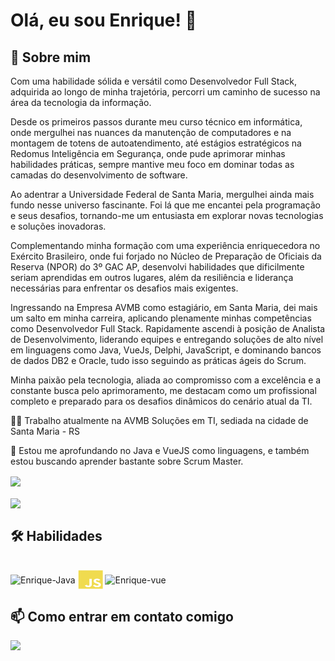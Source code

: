 # Olá, eu sou Enrique! 👋

## 🚀 Sobre mim
Com uma habilidade sólida e versátil como Desenvolvedor Full Stack, adquirida ao longo de minha trajetória, percorri um caminho de sucesso na área da tecnologia da informação.

Desde os primeiros passos durante meu curso técnico em informática, onde mergulhei nas nuances da manutenção de computadores e na montagem de totens de autoatendimento, até estágios estratégicos na Redomus Inteligência em Segurança, onde pude aprimorar minhas habilidades práticas, sempre mantive meu foco em dominar todas as camadas do desenvolvimento de software.

Ao adentrar a Universidade Federal de Santa Maria, mergulhei ainda mais fundo nesse universo fascinante. Foi lá que me encantei pela programação e seus desafios, tornando-me um entusiasta em explorar novas tecnologias e soluções inovadoras.

Complementando minha formação com uma experiência enriquecedora no Exército Brasileiro, onde fui forjado no Núcleo de Preparação de Oficiais da Reserva (NPOR) do 3º GAC AP, desenvolvi habilidades que dificilmente seriam aprendidas em outros lugares, além da resiliência e liderança necessárias para enfrentar os desafios mais exigentes.

Ingressando na Empresa AVMB como estagiário, em Santa Maria, dei mais um salto em minha carreira, aplicando plenamente minhas competências como Desenvolvedor Full Stack. Rapidamente ascendi à posição de Analista de Desenvolvimento, liderando equipes e entregando soluções de alto nível em linguagens como Java, VueJs, Delphi, JavaScript, e dominando bancos de dados DB2 e Oracle, tudo isso seguindo as práticas ágeis do Scrum.

Minha paixão pela tecnologia, aliada ao compromisso com a excelência e a constante busca pelo aprimoramento, me destacam como um profissional completo e preparado para os desafios dinâmicos do cenário atual da TI.

👩‍💻 Trabalho atualmente na AVMB Soluções em TI, sediada na cidade de Santa Maria - RS

🧠 Estou me aprofundando no Java e VueJS como linguagens, e também estou buscando aprender bastante sobre Scrum Master.

<div>
    <a href="https://github.com/anuraghazra/github-readme-stats">
      <img align="center" src="https://github-readme-stats.vercel.app/api?username=EnriqueCarvalho&show_icons=true&theme=onedark" />
    </a>
   <br>
   <br>
    <a href="https://github.com/anuraghazra/convoychat">
      <img align="center" src="https://github-readme-stats.vercel.app/api/top-langs/?username=EnriqueCarvalho&layout=compact&theme=onedark" />
    </a>
</div>
 


## 🛠 Habilidades

<div style="display: inline_block"><br>   
  <img align="center" alt="Enrique-Java" height="30" width="40" src="https://cdn.jsdelivr.net/gh/devicons/devicon@latest/icons/java/java-original.svg" />
  <img align="center" alt="Enrique-js" height="30" width="40" src="https://raw.githubusercontent.com/devicons/devicon/master/icons/javascript/javascript-plain.svg">
  <img align="center" alt="Enrique-vue" height="30" width="40" src="https://cdn.jsdelivr.net/gh/devicons/devicon@latest/icons/vuejs/vuejs-original.svg">
          
  
</div>
  
## 📫 Como entrar em contato comigo
 
<div> 
  <a href="https://www.linkedin.com/in/enriquedacostacarvalho" target="_blank"><img src="https://img.shields.io/badge/LinkedIn-0077B5?style=for-the-badge&logo=linkedin&logoColor=white" target="_blank"></a>
</div>

 
 
